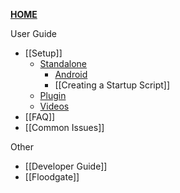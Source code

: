 [**HOME**](Home)

User Guide
- [[Setup]]
  - [Standalone](Setup-Standalone)
  	- [Android](Setup-Android)
  	- [[Creating a Startup Script]]
  - [Plugin](Setup-Plugin)
  - [Videos](Setup-Videos)
- [[FAQ]]
- [[Common Issues]]

Other
- [[Developer Guide]]
- [[Floodgate]]
